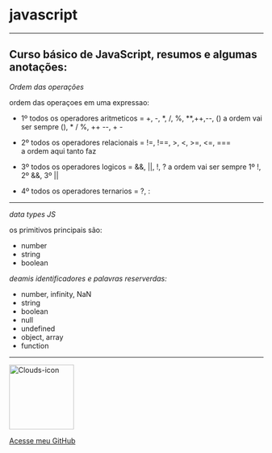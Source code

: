 # javascript
---
Curso básico de JavaScript, resumos e algumas anotações:
---
_*Ordem das operações*_

ordem das operaçoes em uma expressao:
* 1º todos os operadores aritmeticos = +, -, *, /, %, **,++,--, ()
a ordem vai ser sempre (), * / %, ++ --, + -

* 2º todos os operadores relacionais = !=, !==, >, <, >=, <=, ===  
a ordem aqui tanto faz

* 3º todos os operadores logicos = &&, ||, !, ?
a ordem vai ser sempre 1º !, 2º &&, 3º ||

* 4º todos os operadores ternarios = ?, :
---
_*data types JS*_

os primitivos principais são:

* number 
* string 
* boolean

_*deamis identificadores e palavras reserverdas:*_

* number, infinity, NaN
* string
* boolean
* null
* undefined
* object, array
* function
---


<img width="128" height="128" alt="Clouds-icon" src="https://github.com/user-attachments/assets/62c74dc4-282b-49cb-9b41-a435eccea435" />

[Acesse meu GitHub](https://github.com/WedCloudHead)
